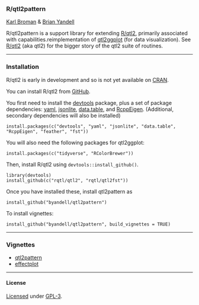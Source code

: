 ### R/qtl2pattern

[Karl Broman](http://kbroman.org) & [Brian Yandell](http://www.stat.wisc.edu/~yandell)

R/qtl2pattern is a support library for extending [R/qtl2](http://kbroman.org/qtl2), primarily associated with capabilities.reimplementation of [qtl2ggplot](https://github.com/byandell/qtl2ggplot) (for data visualization). See
[R/qtl2](http://kbroman.org/qtl2) (aka qtl2) for the bigger story of the qtl2 suite of routines.

---

### Installation

R/qtl2 is early in development and so is not yet available on
[CRAN](http://cran.r-project.org).

You can install R/qtl2 from [GitHub](https://github.com/rqtl).

You first need to install the
[devtools](https://github.com/hadley/devtools) package, plus a set of
package dependencies: [yaml](https://cran.r-project.org/package=yaml),
[jsonlite](https://cran.r-project.org/package=jsonlite),
[data.table](https://cran.r-project.org/package=data.table),
and [RcppEigen](https://github.com/RcppCore/RcppEigen).
(Additional, secondary dependencies will also be installed)

    install.packages(c("devtools", "yaml", "jsonlite", "data.table", "RcppEigen", "feather", "fst"))

You will also need the following packages for qtl2ggplot:

    install.packages(c("tidyverse", "RColorBrewer"))

Then, install R/qtl2 using `devtools::install_github()`.

    library(devtools)
    install_github(c("rqtl/qtl2", "rqtl/qtl2fst"))

Once you have installed these, install qtl2pattern as

    install_github("byandell/qtl2pattern")
    
To install vignettes:

    install_github("byandell/qtl2pattern", build_vignettes = TRUE)

---

### Vignettes

- [qtl2pattern](https://github.com/byandell/qtl2pattern/blob/master/vignettes/qtl2pattern.Rmd)
- [effectplot](https://github.com/byandell/qtl2pattern/blob/master/vignettes/effectplot.Rmd)

---

#### License

[Licensed](License.md) under [GPL-3](http://www.r-project.org/Licenses/GPL-3).
